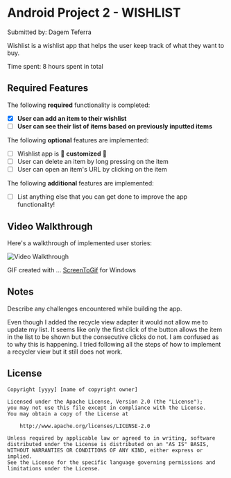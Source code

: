# Android Project 2 - WISHLIST

Submitted by: Dagem Teferra

Wishlist is a wishlist app that helps the user keep track of what they want to buy.

Time spent: 8 hours spent in total

## Required Features

The following **required** functionality is completed:

- [X] **User can add an item to their wishlist**
- [ ] **User can see their list of items based on previously inputted items**

The following **optional** features are implemented:

- [ ] Wishlist app is 🎨 **customized** 🎨
- [ ] User can delete an item by long pressing on the item
- [ ] User can open an item's URL by clicking on the item

The following **additional** features are implemented:

* [ ] List anything else that you can get done to improve the app functionality!

## Video Walkthrough

Here's a walkthrough of implemented user stories:

<img src='https://i.imgur.com/PgtORj6.gif' title='Video Walkthrough' width='' alt='Video Walkthrough' />

<!-- Replace this with whatever GIF tool you used! -->
GIF created with ... 
[ScreenToGif](https://www.screentogif.com/) for Windows


## Notes

Describe any challenges encountered while building the app.

Even though I added the recycle view adapter it would not allow me to update my list. It seems like only the first click of the button allows the
item in the list to be shown but the consecutive clicks do not. I am confused as to why this is happening. I tried following all the steps of how to implement
a recycler view but it still does not work. 

## License

    Copyright [yyyy] [name of copyright owner]

    Licensed under the Apache License, Version 2.0 (the "License");
    you may not use this file except in compliance with the License.
    You may obtain a copy of the License at

        http://www.apache.org/licenses/LICENSE-2.0

    Unless required by applicable law or agreed to in writing, software
    distributed under the License is distributed on an "AS IS" BASIS,
    WITHOUT WARRANTIES OR CONDITIONS OF ANY KIND, either express or implied.
    See the License for the specific language governing permissions and
    limitations under the License.
